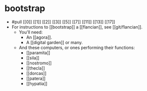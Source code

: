 # bootstrap
- #pull [[0]] [[1]] [[2]] [[3]] [[5]] [[7]] [[11]] [[13]] [[17]]
- For instructions to [[bootstrap]] a [[flancian]], see [[git/flancian]].
  - You'll need:
    - An [[agora]].
    - A [[digital garden]] or many.
  - And these computers, or ones performing their functions:
    - [[paramita]]
    - [[sila]]
    - [[nostromo]]
    - [[thecla]]
    - [[dorcas]]
    - [[patera]]
    - [[hypatia]]
